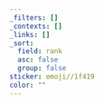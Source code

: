 ```yaml
---
_filters: []
_contexts: []
_links: []
_sort:
  field: rank
  asc: false
  group: false
sticker: emoji//1f419
color: ""
---
```

